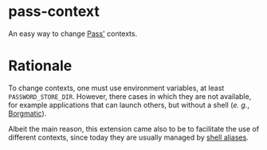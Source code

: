 # pass-context

An easy way to change [Pass'](https://www.passwordstore.org/) contexts.

# Rationale
To change contexts, one must use environment variables, at least
`PASSWORD_STORE_DIR`. However, there cases in which they are not available, for
example applications that can launch others, but without a shell (*e. g.*,
[Borgmatic](https://torsion.org/borgmatic/)).

Albeit the main reason, this extension came also to be to facilitate the use of
different contexts, since today they are usually managed by [shell
aliases](https://wiki.archlinux.org/title/Pass#Advanced_usage).
